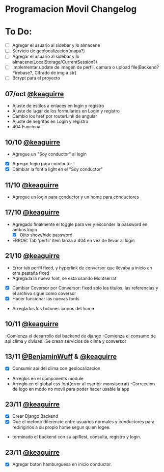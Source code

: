 # Programacion Movil Changelog

# To Do:
- [ ] Agregar el usuario al sidebar y lo almacene
- [ ] Servicio de geolocalizacion(mapa?)
- [ ] Agregar el usuario al sidebar y lo almacene(LocalStorage/CurrentSession?)
- [ ] Implementar update de imagen de perfil, camara o upload file(Backend?Firebase?, Cifrado de img a str)
- [ ] Bcrypt para el proyecto

## 07/oct [@keaguirre](https://github.com/keaguirre)
- Ajuste de estilos a enlaces en login y registro
- Ajuste de lugar de los formularios en Login y registro
- Cambio los href por routerLink de angular
- Ajuste de negritas en Login y registro
- 404 Funcional

## 10/10 [@keaguirre](https://github.com/keaguirre)
- Agregue un "Soy conductor" al login
- [x] Agregar login para conductor
- [x] Cambiar la font a light en el "Soy conductor"

## 11/10 [@keaguirre](https://github.com/keaguirre)
- Agregue un login para conductor y un home para conductores

## 17/10 [@keaguirre](https://github.com/keaguirre)
- Agregado finalmente el toggle para ver y esconder la password en ambos login
    - [x] Ojito show/hide password
- ERROR: Tab 'perfil' item lanza a 404 en vez de llevar al login

## 21/10 [@keaguirre](https://github.com/keaguirre)
- Error tab perfil fixed, y hyperlink de conversor que llevaba a inicio en otra pestaña fixed
- Agregada la nueva font, se esta usando Montserrat
- [x] Cambiar Coversor por Conversor: fixed solo los titulos, las referencias y el archivo sigue como coversor
- [x] Hacer funcionar las nuevas fonts
- Arreglados los botones iconos del home

## 10/11 [@keaguirre](https://github.com/keaguirre)
-Comienza el desarrollo del backend de django
-Comienza el consumo de api clima y divisas
-Se crean servicios de clima y conversor

## 13/11 [@BenjaminWuff](https://github.com/BenjaminWuff) & [@keaguirre](https://github.com/keaguirre)
- [x] Consumir api del clima con geolocalizacion
- Arreglos en el components module
- Arreglo en el global css font(error al escribir monstserrat)
-Correccion de logo en modo no movil para poder hacer usable la app

## 23/11 [@keaguirre](https://github.com/keaguirre)
- [x] Crear Django Backend
- [x] Que el metodo diferencie entre usuarios normales y conductores para
redirigirlos a su propio home segun quien logee.
- terminado el backend con su apiRest, consulta, registro y login.

## 23/11 [@keaguirre](https://github.com/keaguirre)
- [x] Agregar boton hamburguesa en inicio conductor.